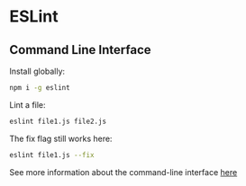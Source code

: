 ESLint
======

Command Line Interface
----------------------

Install globally:

```bash
npm i -g eslint
```

Lint a file:

```bash
eslint file1.js file2.js
```

The fix flag still works here:

```bash
eslint file1.js --fix
```

See more information about the command-line interface [here](https://eslint.org/docs/user-guide/command-line-interface)